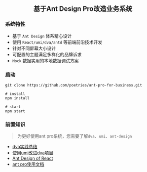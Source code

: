 <h2 align="center">基于Ant Design Pro改造业务系统 </h2>

### 系统特性

- 基于 `Ant Design` 体系精心设计
- 使用 `React/umi/dva/antd` 等前端前沿技术开发
- 针对不同屏幕大小设计
- 可配置的主题满足多样化的品牌诉求
- `Mock` 数据实用的本地数据调试方案

### 启动

```shell
git clone https://github.com/poetries/ant-pro-for-business.git

# install 
npm install

# start
npm start
```

### 前置知识

> 为更好使用ant pro系统，您需要了解`dva`、`umi`、`ant-design`

- [dva实践总结](http://blog.poetries.top/2018/09/05/dva/)
- [使用umi改进dva项目](http://blog.poetries.top/2018/09/06/umi-dva/)
- [Ant Design of React](https://ant.design/docs/react/introduce-cn)
- [ant pro使用文档](https://pro.ant.design/docs/getting-started-cn)